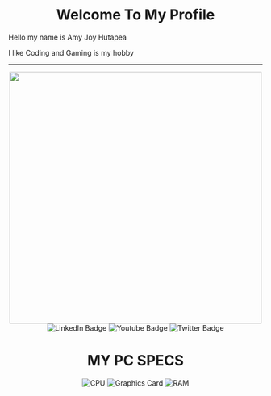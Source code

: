 <div>
    <h1 align="center">Welcome To My Profile</h1>
    <p>Hello my name is Amy Joy Hutapea</p>
    <p>I like Coding and Gaming is my hobby</p>
    <hr>
</div>
<div id="header" align="center">
    <img src="https://live.staticflickr.com/65535/52085111207_f42acd83c1_m.jpg" width="500" />
</div>
<div id="badges" align="center">
    <img src="https://img.shields.io/badge/LinkedIn-blue?style=for-the-badge&logo=linkedin&logoColor=white" alt="LinkedIn Badge" />
    <img src="https://img.shields.io/badge/YouTube-red?style=for-the-badge&logo=youtube&logoColor=white" alt="Youtube Badge" />
    <img src="https://img.shields.io/badge/Twitter-blue?style=for-the-badge&logo=twitter&logoColor=white" alt="Twitter Badge" />
</div>
<h1 align="center">MY PC SPECS</h1>
<div id="specs" align="center">
    <img src="https://img.shields.io/badge/CPU-AMD%20Ryzen%205%201600-red" alt="CPU" />
    <img src="https://img.shields.io/badge/Graphics%20Card-RTX%202070-green" alt="Graphics Card" />
    <img src="https://img.shields.io/badge/RAM-16GB-blue" alt="RAM" />
</div>
